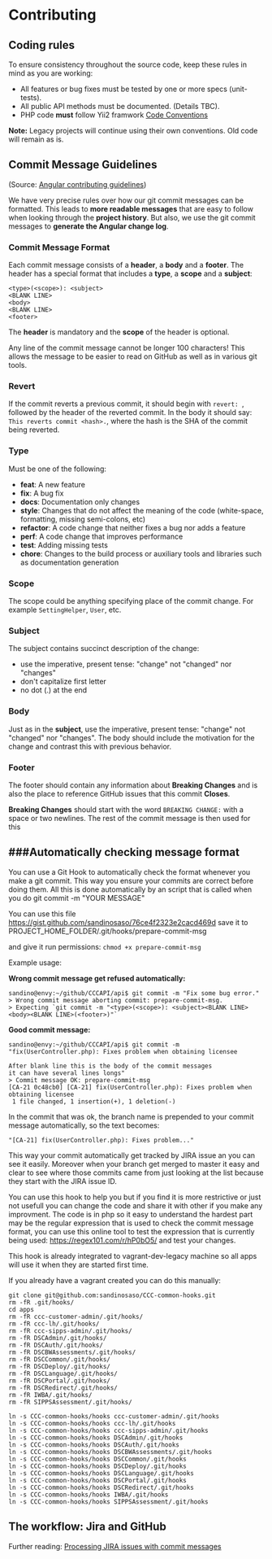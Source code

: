 Contributing
================

Coding rules
------------
To ensure consistency throughout the source code, keep these rules in mind as you are working:

* All features or bug fixes must be tested by one or more specs (unit-tests).
* All public API methods must be documented. (Details TBC).
* PHP code **must** follow Yii2 framwork [Code Conventions](https://github.com/yiisoft/yii2/blob/master/docs/internals/core-code-style.md)

**Note:** Legacy projects will continue using their own conventions. Old code will remain as is.

Commit Message Guidelines
-------------------------
(Source: [Angular contributing guidelines](https://github.com/angular/angular/blob/master/CONTRIBUTING.md))

We have very precise rules over how our git commit messages can be formatted.  This leads to **more
readable messages** that are easy to follow when looking through the **project history**.  But also,
we use the git commit messages to **generate the Angular change log**.

### Commit Message Format
Each commit message consists of a **header**, a **body** and a **footer**.  The header has a special
format that includes a **type**, a **scope** and a **subject**:

```
<type>(<scope>): <subject>
<BLANK LINE>
<body>
<BLANK LINE>
<footer>
```

The **header** is mandatory and the **scope** of the header is optional.

Any line of the commit message cannot be longer 100 characters! This allows the message to be easier
to read on GitHub as well as in various git tools.

### Revert
If the commit reverts a previous commit, it should begin with `revert: `, followed by the header of the reverted commit. In the body it should say: `This reverts commit <hash>.`, where the hash is the SHA of the commit being reverted.

### Type
Must be one of the following:

* **feat**: A new feature
* **fix**: A bug fix
* **docs**: Documentation only changes
* **style**: Changes that do not affect the meaning of the code (white-space, formatting, missing
  semi-colons, etc)
* **refactor**: A code change that neither fixes a bug nor adds a feature
* **perf**: A code change that improves performance
* **test**: Adding missing tests
* **chore**: Changes to the build process or auxiliary tools and libraries such as documentation
  generation

### Scope
The scope could be anything specifying place of the commit change. For example
`SettingHelper`, `User`, etc.

### Subject
The subject contains succinct description of the change:

* use the imperative, present tense: "change" not "changed" nor "changes"
* don't capitalize first letter
* no dot (.) at the end

### Body
Just as in the **subject**, use the imperative, present tense: "change" not "changed" nor "changes".
The body should include the motivation for the change and contrast this with previous behavior.

### Footer
The footer should contain any information about **Breaking Changes** and is also the place to
reference GitHub issues that this commit **Closes**.

**Breaking Changes** should start with the word `BREAKING CHANGE:` with a space or two newlines. The rest of the commit message is then used for this

###Automatically checking message format
----------------------------------------

You can use a Git Hook to automatically check the format whenever you make a git commit.
This way you ensure your commits are correct before doing them. All this is done automatically
by an script that is called when you do git commit -m "YOUR MESSAGE"

You can use this file https://gist.github.com/sandinosaso/76ce4f2323e2cacd469d
save it to PROJECT_HOME_FOLDER/.git/hooks/prepare-commit-msg

and give it run permissions:
```chmod +x prepare-commit-msg```

Example usage:

**Wrong commit message get refused automatically:**

```
sandino@envy:~/github/CCCAPI/api$ git commit -m "Fix some bug error."
> Wrong commit message aborting commit: prepare-commit-msg.
> Expecting `git commit -m "<type>(<scope>): <subject><BLANK LINE><body><BLANK LINE>(<footer>)"`
```

**Good commit message:**

```
sandino@envy:~/github/CCCAPI/api$ git commit -m "fix(UserController.php): Fixes problem when obtaining licensee

After blank line this is the body of the commit messages
it can have several lines longs"
> Commit message OK: prepare-commit-msg
[CA-21 0c48cb0] [CA-21] fix(UserController.php): Fixes problem when obtaining licensee
 1 file changed, 1 insertion(+), 1 deletion(-)
 ```

In the commit that was ok, the branch name is prepended to your commit message
automatically, so the text becomes:

```
"[CA-21] fix(UserController.php): Fixes problem..."
```

This way your commit automatically get tracked by JIRA issue an you can see it easily.
Moreover when your branch get merged to master it easy and clear to see where those commits
came from just looking at the list because they start with the JIRA issue ID.

You can use this hook to help you but if you find it is more restrictive or just not 
usefull you can change the code and share it with other if you make any improvment.
The code is in php so it easy to understand the hardest part may be the regular expression
that is used to check the commit message format, you can use this online tool to test
the expression that is currently being used: https://regex101.com/r/hP0bO5/ and test your changes.

This hook is already integrated to vagrant-dev-legacy machine so all apps will use it when 
they are started first time.

If you already have a vagrant created you can do this manually:

```
git clone git@github.com:sandinosaso/CCC-common-hooks.git
rm -fR .git/hooks/
cd apps
rm -fR ccc-customer-admin/.git/hooks/
rm -fR ccc-lh/.git/hooks/
rm -fR ccc-sipps-admin/.git/hooks/
rm -fR DSCAdmin/.git/hooks/
rm -fR DSCAuth/.git/hooks/
rm -fR DSCBWAssessments/.git/hooks/
rm -fR DSCCommon/.git/hooks/
rm -fR DSCDeploy/.git/hooks/
rm -fR DSCLanguage/.git/hooks/
rm -fR DSCPortal/.git/hooks/
rm -fR DSCRedirect/.git/hooks/
rm -fR IWBA/.git/hooks/
rm -fR SIPPSAssessment/.git/hooks/
```

```
ln -s CCC-common-hooks/hooks ccc-customer-admin/.git/hooks
ln -s CCC-common-hooks/hooks ccc-lh/.git/hooks
ln -s CCC-common-hooks/hooks ccc-sipps-admin/.git/hooks
ln -s CCC-common-hooks/hooks DSCAdmin/.git/hooks
ln -s CCC-common-hooks/hooks DSCAuth/.git/hooks
ln -s CCC-common-hooks/hooks DSCBWAssessments/.git/hooks
ln -s CCC-common-hooks/hooks DSCCommon/.git/hooks
ln -s CCC-common-hooks/hooks DSCDeploy/.git/hooks
ln -s CCC-common-hooks/hooks DSCLanguage/.git/hooks
ln -s CCC-common-hooks/hooks DSCPortal/.git/hooks
ln -s CCC-common-hooks/hooks DSCRedirect/.git/hooks
ln -s CCC-common-hooks/hooks IWBA/.git/hooks
ln -s CCC-common-hooks/hooks SIPPSAssessment/.git/hooks
```


The workflow: Jira and GitHub
-----------------------------



Further reading: [Processing JIRA issues with commit messages
](https://confluence.atlassian.com/jiracloud/jira-user-s-guide/working-with-an-issue/processing-jira-issues-with-commit-messages)

